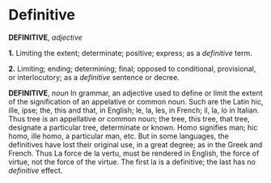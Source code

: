 # Definitive

**DEFINITIVE**, _adjective_

**1.** Limiting the extent; determinate; positive; express; as a _definitive_ term.

**2.** Limiting; ending; determining; final; opposed to conditional, provisional, or interlocutory; as a _definitive_ sentence or decree.

**DEFINITIVE**, _noun_ In grammar, an adjective used to define or limit the extent of the signification of an appelative or common noun. Such are the Latin hic, ille, ipse; the, this and that, in English; le, la, les, in French; il, la, lo in Italian. Thus tree is an appellative or common noun; the tree, this tree, that tree, designate a particular tree, determinate or known. Homo signifies man; hic homo, ille homo, a particular man, etc. But in some languages, the definitives have lost their original use, in a great degree; as in the Greek and French. Thus La force de la vertu, must be rendered in English, the force of virtue, not the force of the virtue. The first la is a definitive; the last has no _definitive_ effect.